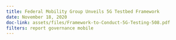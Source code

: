 ```yaml
---
title: Federal Mobility Group Unveils 5G Testbed Framework
date: November 18, 2020
doc-link: assets/files/Framework-to-Conduct-5G-Testing-508.pdf
filters: report governance mobile
---
```

